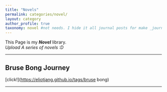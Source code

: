 ```yaml
---
title: "Novels"
permalink: categories/novel/
layout: category
author_profile: true
taxonomy: novel #not needs. I hide it all journal posts for make _journal folder. So it can't see. I don't know how to do that...
---
```


This Page is my __*Novel*__ library.  
*Upload A series of novels :D*

*****

## Bruse Bong Journey
[click!](https://eliotjang.github.io/tags/bruse bong)

*****

